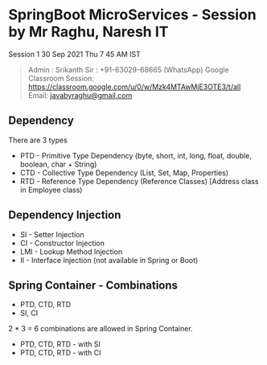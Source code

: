# SpringBoot MicroServices - Session by Mr Raghu, Naresh IT 

Session 1 
30 Sep 2021 Thu 
7 45 AM IST 

> Admin : Srikanth Sir : +91-63029-68665 (WhatsApp)
> Google Classroom Session: https://classroom.google.com/u/0/w/Mzk4MTAwMjE3OTE3/t/all
> Email: javabyraghu@gmail.com 

## Dependency

There are 3 types 

* PTD - Primitive Type Dependency (byte, short, int, long, float, double, boolean, char + String)
* CTD - Collective Type Dependency (List, Set, Map, Properties)
* RTD - Reference Type Dependency (Reference Classes) [Address class in Employee class)

## Dependency Injection 

* SI - Setter Injection
* CI - Constructor Injection 
* LMI - Lookup Method Injection 
* II - Interface Injection (not available in Spring or Boot)

## Spring Container - Combinations 

* PTD, CTD, RTD 
* SI, CI 

2 * 3 = 6 combinations are allowed in Spring Container. 

* PTD, CTD, RTD - with SI 
* PTD, CTD, RTD - with CI 







